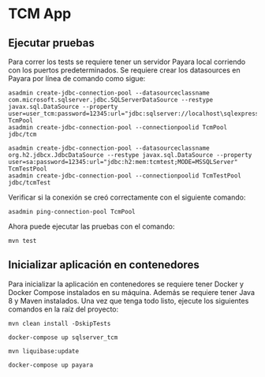 # TCM App

## Ejecutar pruebas
Para correr los tests se requiere tener un servidor Payara local corriendo con los puertos predeterminados.
Se requiere crear los datasources en Payara por línea de comando como sigue: 
```
asadmin create-jdbc-connection-pool --datasourceclassname com.microsoft.sqlserver.jdbc.SQLServerDataSource --restype javax.sql.DataSource --property user=user_tcm:password=12345:url="jdbc:sqlserver://localhost\sqlexpress;DatabaseName=tcm;encrypt=true;trustServerCertificate=true;" TcmPool
asadmin create-jdbc-connection-pool --connectionpoolid TcmPool jdbc/tcm

asadmin create-jdbc-connection-pool --datasourceclassname org.h2.jdbcx.JdbcDataSource --restype javax.sql.DataSource --property user=sa:password=12345:url="jdbc:h2:mem:tcmtest;MODE=MSSQLServer" TcmTestPool
asadmin create-jdbc-connection-pool --connectionpoolid TcmTestPool jdbc/tcmTest
```
Verificar si la conexión se creó correctamente con el siguiente comando:

```
asadmin ping-connection-pool TcmPool
```

Ahora puede ejecutar las pruebas con el comando:
```
mvn test
```

## Inicializar aplicación en contenedores
Para inicializar la aplicación en contenedores se requiere tener Docker y Docker Compose instalados en su máquina. Además se requiere tener Java 8 y Maven instalados.
Una vez que tenga todo listo, ejecute los siguientes comandos en la raíz del proyecto:

```
mvn clean install -DskipTests
```
```
docker-compose up sqlserver_tcm
``` 
```
mvn liquibase:update
```
```
docker-compose up payara
```
